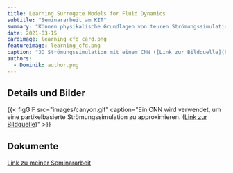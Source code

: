 ```yaml
---
title: Learning Surrogate Models for Fluid Dynamics
subtitle: "Seminararbeit am KIT"
summary: "Können physikalische Grundlagen von teuren Strömungssimulationen durch Neuronale Netze approximiert werden? Um diese Frage zu beantworten wird ein Literaturreview durchgeführt und verschiedene aktuelle Forschungsansätze verglichen. Grundlegende verwendete Architekturen wie CNNs, GNNs und LSTMs werden hergeleitet und deren Vor- und Nachteile anhand der Literatur diskutiert. Die Ergebnisse zeigen, dass Neuronale Netze in der Lage sind, Strömungssimulationen zu approximieren und dies in vielen Fällen schneller als traditionelle numerische Verfahren."
date: 2021-03-15
cardimage: learning_cfd_card.png
featureimage: learning_cfd.png
caption: "3D Strömungssimulation mit einem CNN ([Link zur Bildquelle](https://github.com/google/FluidNet))"
authors:
  - Dominik: author.png
---
```


## Details und Bilder

{{< figGIF src="images/canyon.gif" caption="Ein CNN wird verwendet, um eine partikelbasierte Strömungssimulation zu approximieren. ([Link zur Bildquelle](https://github.com/isl-org/DeepLagrangianFluids))" >}}

## Dokumente
[Link zu meiner Seminararbeit](https://github.com/google/FluidNet)

